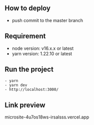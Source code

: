 ## How to deploy
- push commit to the master branch

## Requirement
- node version: v16.x.x or latest
- yarn version: 1.22.10 or latest

## Run the project
```
- yarn
- yarn dev
- http://localhost:3000/
```

## Link preview
microsite-4u7os18ws-irsalsss.vercel.app